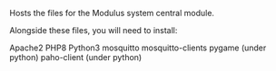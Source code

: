 
Hosts the files for the Modulus system central module.

Alongside these files, you will need to install:

Apache2
PHP8
Python3
mosquitto
mosquitto-clients
pygame (under python)
paho-client (under python)

